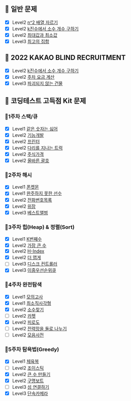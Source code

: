 ## 📖 일반 문제

- [x] Level2 [n^2 배열 자르기](https://school.programmers.co.kr/learn/courses/30/lessons/87390)
- [x] Level2 [k진수에서 소수 개수 구하기](https://school.programmers.co.kr/learn/courses/30/lessons/92335)
- [x] Level2 [최대값과 최소값](https://school.programmers.co.kr/learn/courses/30/lessons/12939)
- [x] Level3 [최고의 집합](https://school.programmers.co.kr/learn/courses/30/lessons/12938)

## 📖 2022 KAKAO BLIND RECRUITMENT

- [x] Level2 [k진수에서 소수 개수 구하기](https://school.programmers.co.kr/learn/courses/30/lessons/92335)
- [x] Level2 [주차 요금 계산](https://school.programmers.co.kr/learn/courses/30/lessons/92341)
- [x] Level3 [파괴되지 않는 건물](https://school.programmers.co.kr/learn/courses/30/lessons/92344)

## 📖 코딩테스트 고득점 Kit 문제

### 📝1주차 스택/큐

- [x] Level1 [같은 숫자는 싫어](https://school.programmers.co.kr/learn/courses/30/lessons/12906)
- [x] Level2 [기능개발](https://school.programmers.co.kr/learn/courses/30/lessons/42586)
- [x] Level2 [프린터](https://school.programmers.co.kr/learn/courses/30/lessons/42587)
- [x] Level2 [다리를 지나는 트럭](https://school.programmers.co.kr/learn/courses/30/lessons/42583)
- [x] Level2 [주식가격](https://school.programmers.co.kr/learn/courses/30/lessons/42584)
- [x] Level2 [올바른 괄호](https://school.programmers.co.kr/learn/courses/30/lessons/12909)

### 📝2주차 해시

- [x] Level1 [폰켓몬](https://school.programmers.co.kr/learn/courses/30/lessons/1845)
- [x] Level1 [완주하지 못한 선수](https://school.programmers.co.kr/learn/courses/30/lessons/42576)
- [x] Level2 [전화번호목록](https://school.programmers.co.kr/learn/courses/30/lessons/42577)
- [x] Level2 [위장](https://school.programmers.co.kr/learn/courses/30/lessons/42578)
- [x] Level3 [베스트앨범](https://school.programmers.co.kr/learn/courses/30/lessons/42579)

### 📝3주차 힙(Heap) & 정렬(Sort)

- [x] Level1 [K번째수](https://school.programmers.co.kr/learn/courses/30/lessons/42748)
- [x] Level2 [가장 큰 수](https://school.programmers.co.kr/learn/courses/30/lessons/42746)
- [x] Level2 [H-Index](https://school.programmers.co.kr/learn/courses/30/lessons/42747)
- [x] Level2 [더 맵게](https://school.programmers.co.kr/learn/courses/30/lessons/42626)
- [ ] Level3 [디스크 컨트롤러](https://school.programmers.co.kr/learn/courses/30/lessons/42627)
- [x] Level3 [이중우선순위큐](https://school.programmers.co.kr/learn/courses/30/lessons/42628)

### 📝4주차 완전탐색

- [x] Level1 [모의고사](https://school.programmers.co.kr/learn/courses/30/lessons/42840)
- [x] Level1 [최소직사각형](https://school.programmers.co.kr/learn/courses/30/lessons/86491)
- [x] Level2 [소수찾기](https://school.programmers.co.kr/learn/courses/30/lessons/42839)
- [ ] Level2 [카펫](https://school.programmers.co.kr/learn/courses/30/lessons/42842)
- [x] Level2 [피로도](https://school.programmers.co.kr/learn/courses/30/lessons/87946)
- [ ] Level2 [전력망을 둘로 나누기](https://school.programmers.co.kr/learn/courses/30/lessons/86971)
- [ ] Level2 [모음사전](https://school.programmers.co.kr/learn/courses/30/lessons/84512)

### 📝5주차 탐욕법(Greedy)

- [x] Level1 [체육복](https://school.programmers.co.kr/learn/courses/30/lessons/42862)
- [ ] Level2 [조이스틱](https://school.programmers.co.kr/learn/courses/30/lessons/42860)
- [x] Level2 [큰 수 만들기](https://school.programmers.co.kr/learn/courses/30/lessons/42883)
- [x] Level2 [구명보트](https://school.programmers.co.kr/learn/courses/30/lessons/42885)
- [ ] Level3 [섬 연결하기](https://school.programmers.co.kr/learn/courses/30/lessons/42861)
- [x] Level3 [단속카메라](https://school.programmers.co.kr/learn/courses/30/lessons/42884)
